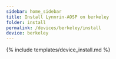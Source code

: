```yaml
---
sidebar: home_sidebar
title: Install Lynnrin-AOSP on berkeley
folder: install
permalink: /devices/berkeley/install
device: berkeley
---
```

{% include templates/device_install.md %}
